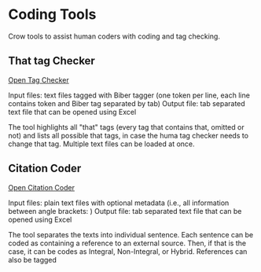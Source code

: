 # Coding Tools
Crow tools to assist human coders with coding and tag checking.

## That tag Checker
[Open Tag Checker](http://htmlpreview.github.io/?https://github.com/writecrow/coding_tools/blob/master/that_tag_checker/index.html)

Input files: text files tagged with Biber tagger (one token per line, each line contains token and Biber tag separated by tab)
Output file: tab separated text file that can be opened using Excel

The tool highlights all "that" tags (every tag that contains that, omitted or not) and lists all possible that tags, in case the huma tag checker needs to change that tag. Multiple text files can be loaded at once.

## Citation Coder
[Open Citation Coder](http://htmlpreview.github.io/?https://github.com/writecrow/coding_tools/blob/master/citation_coder/index.html)

Input files: plain text files with optional metadata (i.e., all information between angle brackets: <metadata>)
Output file: tab separated text file that can be opened using Excel
  
The tool separates the texts into individual sentence. Each sentence can be coded as containing a reference to an external source. Then, if that is the case, it can be codes as Integral, Non-Integral, or Hybrid. References can also be tagged
